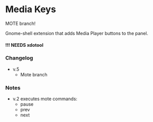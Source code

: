 # Media Keys

MOTE branch!

Gnome-shell extension that adds Media Player buttons to the panel.

#### !!! NEEDS xdotool

### Changelog

* v.5
  - Mote branch

### Notes

* v.2 executes mote commands:
  - pause
  - prev
  - next
